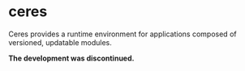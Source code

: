 # ceres
Ceres provides a runtime environment for applications composed of versioned, updatable modules.

**The development was discontinued.**
